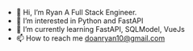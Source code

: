 - 👋 Hi, I’m Ryan A Full Stack Engineer.
- 👀 I’m interested in Python and FastAPI
- 🌱 I’m currently learning FastAPI, SQLModel, VueJs
- 📫 How to reach me doanryan10@gmail.com

<!---
ShadFyt/ShadFyt is a ✨ special ✨ repository because its `README.md` (this file) appears on your GitHub profile.
You can click the Preview link to take a look at your changes.
--->
